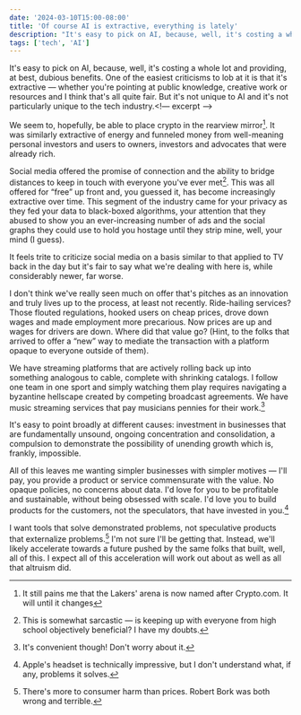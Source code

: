 ```yaml
---
date: '2024-03-10T15:00-08:00'
title: 'Of course AI is extractive, everything is lately'
description: "It's easy to pick on AI, because, well, it's costing a whole lot and providing, at best, dubious benefits. One of the easiest criticisms to lob at it is that it's extractive — whether you're pointing at public knowledge, creative work or resources and I think that's all quite fair. But it's not unique to AI and it's not particularly unique to the tech industry."
tags: ['tech', 'AI']
---
```

It's easy to pick on AI, because, well, it's costing a whole lot and providing, at best, dubious benefits. One of the easiest criticisms to lob at it is that it's extractive — whether you're pointing at public knowledge, creative work or resources and I think that's all quite fair. But it's not unique to AI and it's not particularly unique to the tech industry.<!— excerpt —>

We seem to, hopefully, be able to place crypto in the rearview mirror[^1]. It was similarly extractive of energy and funneled money from well-meaning personal investors and users to owners, investors and advocates that were already rich.

Social media offered the promise of connection and the ability to bridge distances to keep in touch with everyone you've ever met[^2]. This was all offered for “free” up front and, you guessed it, has become increasingly extractive over time. This segment of the industry came for your privacy as they fed your data to black-boxed algorithms, your attention that they abused to show you an ever-increasing number of ads and the social graphs they could use to hold you hostage until they strip mine, well, your mind (I guess).

It feels trite to criticize social media on a basis similar to that applied to TV back in the day but it's fair to say what we're dealing with here is, while considerably newer, far worse.

I don't think we've really seen much on offer that's pitches as an innovation and truly lives up to the process, at least not recently. Ride-hailing services? Those flouted regulations, hooked users on cheap prices, drove down wages and made employment more precarious. Now prices are up and wages for drivers are down. Where did that value go? (Hint, to the folks that arrived to offer a “new” way to mediate the transaction with a platform opaque to everyone outside of them).

We have streaming platforms that are actively rolling back up into something analogous to cable, complete with shrinking catalogs. I follow one team in one sport and simply watching them play requires navigating a byzantine hellscape created by competing broadcast agreements. We have music streaming services that pay musicians pennies for their work.[^3]

It's easy to point broadly at different causes: investment in businesses that are fundamentally unsound, ongoing concentration and consolidation, a compulsion to demonstrate the possibility of unending growth which is, frankly, impossible.

All of this leaves me wanting simpler businesses with simpler motives — I'll pay, you provide a product or service commensurate with the value. No opaque policies, no concerns about data. I'd love for you to be profitable and sustainable, without being obsessed with scale. I'd love you to build products for the customers, not the speculators, that have invested in you.[^4]

I want tools that solve demonstrated problems, not speculative products that externalize problems.[^5] I'm not sure I'll be getting that. Instead, we'll likely accelerate towards a future pushed by the same folks that built, well, all of this. I expect all of this acceleration will work out about as well as all that altruism did.

[^1]: It still pains me that the Lakers' arena is now named after Crypto.com. It will until it changes 
[^2]: This is somewhat sarcastic — is keeping up with everyone from high school objectively beneficial? I have my doubts.
[^3]: It's  convenient though! Don't worry about it.
[^4]: Apple's headset is technically impressive, but I don't understand what, if any, problems it solves.
[^5]: There's more to consumer harm than prices. Robert Bork was both wrong and terrible.